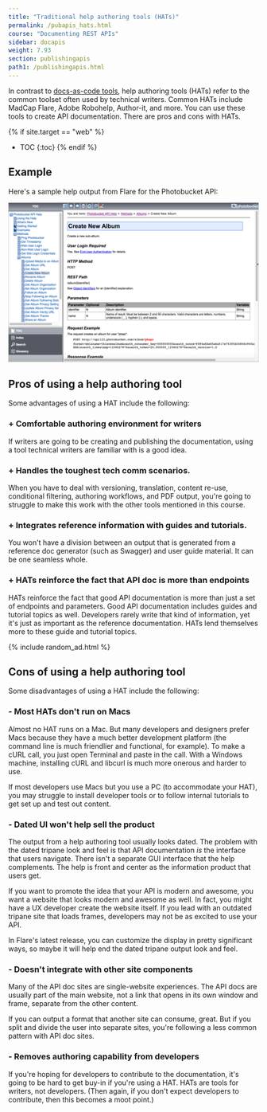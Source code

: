 ```yaml
---
title: "Traditional help authoring tools (HATs)"
permalink: /pubapis_hats.html
course: "Documenting REST APIs"
sidebar: docapis
weight: 7.93
section: publishingapis
path1: /publishingapis.html
---
```


In contrast to [docs-as-code tools](pubapis_docs_as_code), help authoring tools (HATs) refer to the common toolset often used by technical writers. Common HATs include MadCap Flare, Adobe Robohelp, Author-it, and more. You can use these tools to create API documentation. There are pros and cons with HATs.

{% if site.target == "web" %}
* TOC
{:toc}
{% endif %}

## Example

Here's a sample help output from Flare for the Photobucket API:

<a href="https://pic.photobucket.com/dev_help/WebHelpPublic/PhotobucketPublicHelp_Left.htm#CSHID=FAQ/FAQOverview.htm|StartTopic=Content/FAQ/FAQOverview.htm|SkinName=WebHelp"><img src="images/hatphotobucket.png" alt="Publishing API docs" /></a>

## Pros of using a help authoring tool

Some advantages of using a HAT include the following:

### + Comfortable authoring environment for writers

If writers are going to be creating and publishing the documentation, using a tool technical writers are familiar with is a good idea.

### + Handles the toughest tech comm scenarios.

When you have to deal with versioning, translation, content re-use, conditional filtering, authoring workflows, and PDF output, you're going to struggle to make this work with the other tools mentioned in this course.

### + Integrates reference information with guides and tutorials.

You won't have a division between an output that is generated from a reference doc generator (such as Swagger) and user guide material. It can be one seamless whole.

### + HATs reinforce the fact that API doc is more than endpoints

HATs reinforce the fact that good API documentation is more than just a set of endpoints and parameters. Good API documentation includes guides and tutorial topics as well. Developers rarely write that kind of information, yet it's just as important as the reference documentation. HATs lend themselves more to these guide and tutorial topics.

{% include random_ad.html %}

## Cons of using a help authoring tool

Some disadvantages of using a HAT include the following:

### - Most HATs don't run on Macs

Almost no HAT runs on a Mac. But many developers and designers prefer Macs because they have a much better development platform (the command line is much friendlier and functional, for example). To make a cURL call, you just open Terminal and paste in the call. With a Windows machine, installing cURL and libcurl is much more onerous and harder to use.

If most developers use Macs but you use a PC (to accommodate your HAT), you may struggle to install developer tools or to follow internal tutorials to get set up and test out content.

### - Dated UI won't help sell the product

The output from a help authoring tool usually looks dated. The problem with the dated tripane look and feel is that API documentation *is* the interface that users navigate. There isn't a separate GUI interface that the help complements. The help is front and center as the information product that users get.

If you want to promote the idea that your API is modern and awesome, you want a website that looks modern and awesome as well. In fact, you might have a UX developer create the website itself. If you lead with an outdated tripane site that loads frames, developers may not be as excited to use your API.

In Flare's latest release, you can customize the display in pretty significant ways, so maybe it will help end the dated tripane output look and feel.

### - Doesn't integrate with other site components

Many of the API doc sites are single-website experiences. The API docs are usually part of the main website, not a link that opens in its own window and frame, separate from the other content.

 If you can output a format that another site can consume, great. But if you split and divide the user into separate sites, you're following a less common pattern with API doc sites.

### - Removes authoring capability from developers

 If you're hoping for developers to contribute to the documentation, it's going to be hard to get buy-in if you're using a HAT. HATs are tools for writers, not developers. (Then again, if you don't expect developers to contribute, then this becomes a moot point.)
